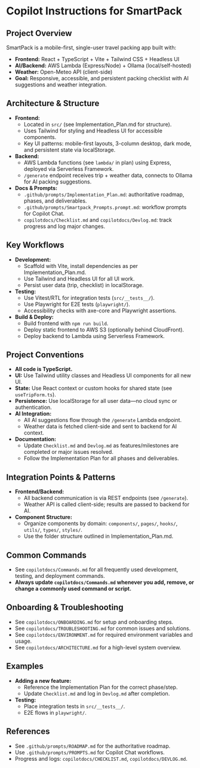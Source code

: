 # Copilot Instructions for SmartPack

## Project Overview
SmartPack is a mobile-first, single-user travel packing app built with:
- **Frontend:** React + TypeScript + Vite + Tailwind CSS + Headless UI
- **AI/Backend:** AWS Lambda (Express/Node) + Ollama (local/self-hosted)
- **Weather:** Open-Meteo API (client-side)
- **Goal:** Responsive, accessible, and persistent packing checklist with AI suggestions and weather integration.

## Architecture & Structure
- **Frontend:**  
  - Located in `src/` (see Implementation_Plan.md for structure).
  - Uses Tailwind for styling and Headless UI for accessible components.
  - Key UI patterns: mobile-first layouts, 3-column desktop, dark mode, and persistent state via localStorage.
- **Backend:**  
  - AWS Lambda functions (see `lambda/` in plan) using Express, deployed via Serverless Framework.
  - `/generate` endpoint receives trip + weather data, connects to Ollama for AI packing suggestions.
- **Docs & Prompts:**  
  - `.github/prompts/Implementation_Plan.md`: authoritative roadmap, phases, and deliverables.
  - `.github/prompts/Smartpack_Prompts.prompt.md`: workflow prompts for Copilot Chat.
  - `copilotdocs/Checklist.md` and `copilotdocs/Devlog.md`: track progress and log major changes.

## Key Workflows
- **Development:**  
  - Scaffold with Vite, install dependencies as per Implementation_Plan.md.
  - Use Tailwind and Headless UI for all UI work.
  - Persist user data (trip, checklist) in localStorage.
- **Testing:**  
  - Use Vitest/RTL for integration tests (`src/__tests__/`).
  - Use Playwright for E2E tests (`playwright/`).
  - Accessibility checks with axe-core and Playwright assertions.
- **Build & Deploy:**  
  - Build frontend with `npm run build`.
  - Deploy static frontend to AWS S3 (optionally behind CloudFront).
  - Deploy backend to Lambda using Serverless Framework.

## Project Conventions
- **All code is TypeScript.**
- **UI:** Use Tailwind utility classes and Headless UI components for all new UI.
- **State:** Use React context or custom hooks for shared state (see `useTripForm.ts`).
- **Persistence:** Use localStorage for all user data—no cloud sync or authentication.
- **AI Integration:**  
  - All AI suggestions flow through the `/generate` Lambda endpoint.
  - Weather data is fetched client-side and sent to backend for AI context.
- **Documentation:**  
  - Update `Checklist.md` and `Devlog.md` as features/milestones are completed or major issues resolved.
  - Follow the Implementation Plan for all phases and deliverables.

## Integration Points & Patterns
- **Frontend/Backend:**  
  - All backend communication is via REST endpoints (see `/generate`).
  - Weather API is called client-side; results are passed to backend for AI.
- **Component Structure:**  
  - Organize components by domain: `components/`, `pages/`, `hooks/`, `utils/`, `types/`, `styles/`.
  - Use the folder structure outlined in Implementation_Plan.md.

## Common Commands
- See `copilotdocs/Commands.md` for all frequently used development, testing, and deployment commands.
- **Always update `copilotdocs/Commands.md` whenever you add, remove, or change a commonly used command or script.**

## Onboarding & Troubleshooting
- See `copilotdocs/ONBOARDING.md` for setup and onboarding steps.
- See `copilotdocs/TROUBLESHOOTING.md` for common issues and solutions.
- See `copilotdocs/ENVIRONMENT.md` for required environment variables and usage.
- See `copilotdocs/ARCHITECTURE.md` for a high-level system overview.

## Examples
- **Adding a new feature:**  
  - Reference the Implementation Plan for the correct phase/step.
  - Update `Checklist.md` and log in `Devlog.md` after completion.
- **Testing:**  
  - Place integration tests in `src/__tests__/`.
  - E2E flows in `playwright/`.

## References
- See `.github/prompts/ROADMAP.md` for the authoritative roadmap.
- Use `.github/prompts/PROMPTS.md` for Copilot Chat workflows.
- Progress and logs: `copilotdocs/CHECKLIST.md`, `copilotdocs/DEVLOG.md`.
